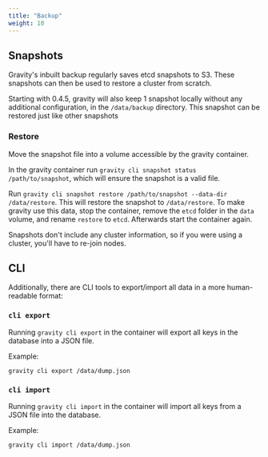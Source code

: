 ```yaml
---
title: "Backup"
weight: 10
---
```


## Snapshots

Gravity's inbuilt backup regularly saves etcd snapshots to S3. These snapshots can then be used to restore a cluster from scratch.

Starting with 0.4.5, gravity will also keep 1 snapshot locally without any additional configuration, in the `/data/backup` directory. This snapshot can be restored just like other snapshots

### Restore

Move the snapshot file into a volume accessible by the gravity container.

In the gravity container run `gravity cli snapshot status /path/to/snapshot`, which will ensure the snapshot is a valid file.

Run `gravity cli snapshot restore /path/to/snapshot --data-dir /data/restore`. This will restore the snapshot to `/data/restore`. To make gravity use this data, stop the container, remove the `etcd` folder in the `data` volume, and rename `restore` to `etcd`. Afterwards start the container again.

Snapshots don't include any cluster information, so if you were using a cluster, you'll have to re-join nodes.

## CLI

Additionally, there are CLI tools to export/import all data in a more human-readable format:

### `cli export`

Running `gravity cli export` in the container will export all keys in the database into a JSON file.

Example:

```
gravity cli export /data/dump.json
```

### `cli import`

Running `gravity cli import` in the container will import all keys from a JSON file into the database.

Example:

```
gravity cli import /data/dump.json
```
